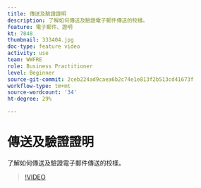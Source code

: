 ```yaml
---
title: 傳送及驗證證明
description: 了解如何傳送及驗證電子郵件傳送的校樣。
feature: 電子郵件、證明
kt: 7848
thumbnail: 333404.jpg
doc-type: feature video
activity: use
team: WWFRE
role: Business Practitioner
level: Beginner
source-git-commit: 2ceb224ad9caea6b2c74e1e813f2b513cd41673f
workflow-type: tm+mt
source-wordcount: '34'
ht-degree: 29%

---
```


# 傳送及驗證證明

了解如何傳送及驗證電子郵件傳送的校樣。

>[!VIDEO](https://video.tv.adobe.com/v/333404)

